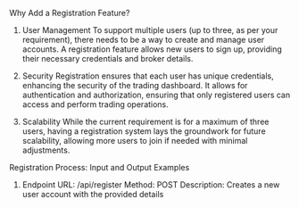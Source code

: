 Why Add a Registration Feature?
1. User Management
To support multiple users (up to three, as per your requirement), there needs to be a way to create and manage user accounts. A registration feature allows new users to sign up, providing their necessary credentials and broker details.

2. Security
Registration ensures that each user has unique credentials, enhancing the security of the trading dashboard. It allows for authentication and authorization, ensuring that only registered users can access and perform trading operations.

3. Scalability
While the current requirement is for a maximum of three users, having a registration system lays the groundwork for future scalability, allowing more users to join if needed with minimal adjustments.

Registration Process: Input and Output Examples
1. Endpoint
URL: /api/register
Method: POST
Description: Creates a new user account with the provided details